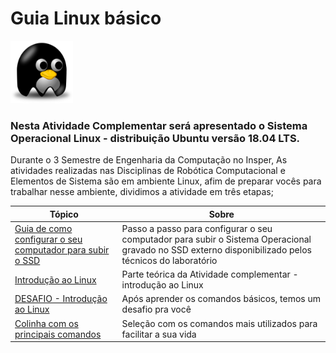 # Guia Linux básico 

<img src="https://github.com/liciascl/Linuxbasico/blob/master/docs-src/img/linuxs.png" width="100" height="100">  

### Nesta Atividade Complementar será apresentado o Sistema Operacional Linux - distribuição Ubuntu versão 18.04 LTS.

Durante o 3 Semestre de Engenharia da Computação no Insper, As atividades realizadas nas Disciplinas de Robótica Computacional e Elementos de Sistema são em ambiente Linux, afim de preparar vocês para trabalhar nesse ambiente, dividimos a atividade em três etapas;


| Tópico        | Sobre          |
| ------------- |---------------|
|  [Guia de como configurar o seu computador para subir o SSD](https://github.com/liciascl/Linuxbasico/blob/mkdocs/docs-src/boot_do_ssd.md)    | Passo a passo para configurar o seu computador para subir o Sistema Operacional gravado no SSD externo disponibilizado pelos técnicos do laboratório |  
| [Introdução ao Linux](https://github.com/liciascl/Linuxbasico/blob/mkdocs/docs-src/atividade_complementar.md) | Parte teórica da Atividade complementar - introdução ao Linux |
|  [DESAFIO - Introdução ao Linux](https://github.com/liciascl/Linuxbasico/blob/mkdocs/docs-src/desafio.md) | Após aprender os comandos básicos, temos um desafio pra você |
| [Colinha com os principais comandos](https://github.com/liciascl/Linuxbasico/blob/mkdocs/docs-src/colinha.md) | Seleção com os comandos mais utilizados para facilitar a sua vida|
